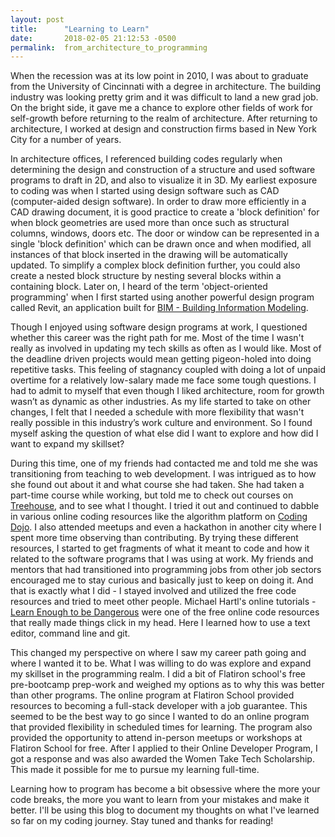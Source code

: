 ```yaml
---
layout: post
title:      "Learning to Learn"
date:       2018-02-05 21:12:53 -0500
permalink:  from_architecture_to_programming
---
```


When the recession was at its low point in 2010,  I was about to graduate from the University of Cincinnati with a degree in architecture. The building industry was looking pretty grim and it was difficult to land a new grad job. On the bright side, it gave me a chance to explore other fields of work for self-growth before returning to the realm of architecture. After returning to architecture, I worked at design and construction firms based in New York City for a number of years. 

In architecture offices, I referenced building codes regularly when determining the design and construction of a structure and used software programs to draft in 2D, and also to visualize it in 3D. My earliest exposure to coding was when I started using design software such as CAD (computer-aided design software). In order to draw more efficiently in a CAD drawing document, it is good practice to create a 'block definition' for when block geometries are used more than once such as structural columns, windows, doors etc. The door or window can be represented in a single 'block definition' which can be drawn once and when modified, all instances of that block inserted in the drawing will be automatically updated. To simplify a complex block definition further, you could also create a nested block structure by nesting several blocks within a containing block. Later on, I heard of the term 'object-oriented programming' when I first started using another powerful design program called Revit, an application built for [BIM - Building Information Modeling](https://www.archdaily.com/302490/a-brief-history-of-bim).

Though I enjoyed using software design programs at work, I questioned whether this career was the right path for me. Most of the time I wasn't really as involved in updating my tech skills as often as I would like. Most of the deadline driven projects would mean getting pigeon-holed into doing repetitive tasks. This feeling of stagnancy coupled with doing a lot of unpaid overtime for a relatively low-salary made me face some tough questions. I had to admit to myself that even though I liked architecture, room for growth wasn’t as dynamic as other industries. As my life started to take on other changes, I felt that I needed a schedule with more flexibility that wasn't really possible in this industry’s work culture and environment. So I found myself asking the question of what else did I want to explore and how did I want to expand my skillset? 

During this time, one of my friends had contacted me and told me she was transitioning from teaching to web development. I was intrigued as to how she found out about it and what course she had taken. She had taken a part-time course while working, but told me to check out courses on [Treehouse](https://teamtreehouse.com/), and to see what I thought. I tried it out and continued to dabble in various online coding resources like the algorithm platform on [Coding Dojo](http://algorithm.codingdojo.com/). I also attended meetups and even a hackathon in another city where I spent more time observing than contributing. By trying these different resources, I started to get fragments of what it meant to code and how it related to the software programs that I was using at work. My friends and mentors that had transitioned into programming jobs from other job sectors encouraged me to stay curious and basically just to keep on doing it. And that is exactly what I did - I stayed involved and utilized the free code resources and tried to meet other people. Michael Hartl's online tutorials -  [Learn Enough to be Dangerous](https://www.learnenough.com/) were one of the free online code resources that really made things click in my head. Here I learned how to use a text editor, command line and git.  

This changed my perspective on where I saw my career path going and where I wanted it to be. What I was willing to do was explore and expand my skillset in the programming realm. I did a bit of Flatiron school's free pre-bootcamp prep-work and weighed my options as to why this was better than other programs. The online program at Flatiron School provided resources to becoming a full-stack developer with a job guarantee. This seemed to be the best way to go since I wanted to do an online program that provided flexibility in scheduled times for learning. The program also provided the opportunity to attend in-person meetups or workshops at Flatiron School for free. After I applied to their Online Developer Program, I got a response and was also awarded the Women Take Tech Scholarship. This made it possible for me to pursue my learning full-time. 

Learning how to program has become a bit obsessive where the more your code breaks, the more you want to learn from your mistakes and make it better. I'll be using this blog to document my thoughts on what I've learned so far on my coding journey. Stay tuned and thanks for reading!

